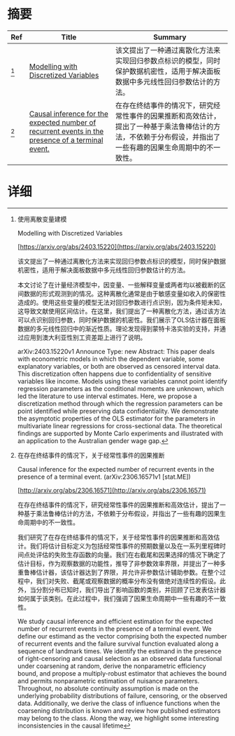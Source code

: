 # 摘要

| Ref | Title | Summary |
| --- | --- | --- |
| [^1] | [Modelling with Discretized Variables](https://arxiv.org/abs/2403.15220) | 该文提出了一种通过离散化方法来实现回归参数点标识的模型，同时保护数据机密性，适用于解决面板数据中多元线性回归参数估计的方法。 |
| [^2] | [Causal inference for the expected number of recurrent events in the presence of a terminal event.](http://arxiv.org/abs/2306.16571) | 在存在终结事件的情况下，研究经常性事件的因果推断和高效估计，提出了一种基于乘法鲁棒估计的方法，不依赖于分布假设，并指出了一些有趣的因果生命周期中的不一致性。 |

# 详细

[^1]: 使用离散变量建模

    Modelling with Discretized Variables

    [https://arxiv.org/abs/2403.15220](https://arxiv.org/abs/2403.15220)

    该文提出了一种通过离散化方法来实现回归参数点标识的模型，同时保护数据机密性，适用于解决面板数据中多元线性回归参数估计的方法。

    

    本文讨论了在计量经济模型中，因变量、一些解释变量或两者均以被截断的区间数据的形式观测到的情况。这种离散化通常是由于敏感变量如收入的保密性造成的。使用这些变量的模型无法对回归参数进行点识别，因为条件矩未知，这导致文献使用区间估计。在这里，我们提出了一种离散化方法，通过该方法可以点识别回归参数，同时保护数据的机密性。我们展示了OLS估计器在面板数据的多元线性回归中的渐近性质。理论发现得到蒙特卡洛实验的支持，并通过应用到澳大利亚性别工资差距上进行了说明。

    arXiv:2403.15220v1 Announce Type: new  Abstract: This paper deals with econometric models in which the dependent variable, some explanatory variables, or both are observed as censored interval data. This discretization often happens due to confidentiality of sensitive variables like income. Models using these variables cannot point identify regression parameters as the conditional moments are unknown, which led the literature to use interval estimates. Here, we propose a discretization method through which the regression parameters can be point identified while preserving data confidentiality. We demonstrate the asymptotic properties of the OLS estimator for the parameters in multivariate linear regressions for cross-sectional data. The theoretical findings are supported by Monte Carlo experiments and illustrated with an application to the Australian gender wage gap.
    
[^2]: 在存在终结事件的情况下，关于经常性事件的因果推断

    Causal inference for the expected number of recurrent events in the presence of a terminal event. (arXiv:2306.16571v1 [stat.ME])

    [http://arxiv.org/abs/2306.16571](http://arxiv.org/abs/2306.16571)

    在存在终结事件的情况下，研究经常性事件的因果推断和高效估计，提出了一种基于乘法鲁棒估计的方法，不依赖于分布假设，并指出了一些有趣的因果生命周期中的不一致性。

    

    我们研究了在存在终结事件的情况下，关于经常性事件的因果推断和高效估计。我们将估计目标定义为包括经常性事件的预期数量以及在一系列里程碑时间点处评估的失败生存函数的向量。我们在右截尾和因果选择的情况下确定了估计目标，作为观察数据的功能性，推导了非参数效率界限，并提出了一种多重鲁棒估计器，该估计器达到了界限，并允许非参数估计辅助参数。在整个过程中，我们对失败、截尾或观察数据的概率分布没有做绝对连续性的假设。此外，当分割分布已知时，我们导出了影响函数的类别，并回顾了已发表估计器如何属于该类别。在此过程中，我们强调了因果生命周期中一些有趣的不一致性。

    We study causal inference and efficient estimation for the expected number of recurrent events in the presence of a terminal event. We define our estimand as the vector comprising both the expected number of recurrent events and the failure survival function evaluated along a sequence of landmark times. We identify the estimand in the presence of right-censoring and causal selection as an observed data functional under coarsening at random, derive the nonparametric efficiency bound, and propose a multiply-robust estimator that achieves the bound and permits nonparametric estimation of nuisance parameters. Throughout, no absolute continuity assumption is made on the underlying probability distributions of failure, censoring, or the observed data. Additionally, we derive the class of influence functions when the coarsening distribution is known and review how published estimators may belong to the class. Along the way, we highlight some interesting inconsistencies in the causal lifetime 
    

